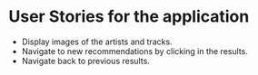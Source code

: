 ﻿# User Stories for the application

- Display images of the artists and tracks.
- Navigate to new recommendations by clicking in the results.
- Navigate back to previous results.
